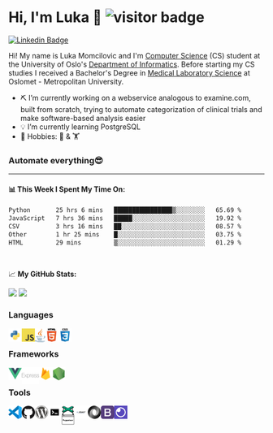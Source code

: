 # Hi, I'm Luka 👋 ![visitor badge](https://visitor-badge.glitch.me/badge?page_id=lukamo1996.visitor-badge)

[![Linkedin Badge](https://img.shields.io/badge/-LinkedIn-0e76a8?style=flat-square&logo=Linkedin&logoColor=white)](https://www.linkedin.com/in/luka-momcilovic-835b37194/)

Hi! My name is Luka Momcilovic and I'm [Computer Science](https://www.uio.no/studier/program/informatikk-programmering/) (CS) student at the University of Oslo's [Department of Informatics](https://www.mn.uio.no/ifi/english/). Before starting my CS studies I received a Bachelor's Degree in [Medical Laboratory Science](https://www.oslomet.no/studier/hv/bioingenioer) at Oslomet - Metropolitan University.

- ⛏ I’m currently working on a webservice analogous to examine.com, built from scratch, trying to automate categorization of clinical trials and make software-based analysis easier
- 💡 I’m currently learning PostgreSQL
- 🎨 Hobbies: 🎾 & 🏋️
### Automate everything😎

---

#### 📊 This Week I Spent My Time On:
<!--START_SECTION:waka-->
```text
Python       25 hrs 6 mins   ████████████████▒░░░░░░░░   65.69 % 
JavaScript   7 hrs 36 mins   █████░░░░░░░░░░░░░░░░░░░░   19.92 % 
CSV          3 hrs 16 mins   ██░░░░░░░░░░░░░░░░░░░░░░░   08.57 % 
Other        1 hr 25 mins    █░░░░░░░░░░░░░░░░░░░░░░░░   03.75 % 
HTML         29 mins         ▒░░░░░░░░░░░░░░░░░░░░░░░░   01.29 % 
```
<!--END_SECTION:waka-->
<br>

📈 **My GitHub Stats:**
<p>
  <img height="150em" src="https://github-readme-stats.vercel.app/api?username=lukamo1996&show_icons=true&hide_border=true&&count_private=true&include_all_commits=true" />
  <img height="150em" src="https://github-readme-stats.vercel.app/api/top-langs/?username=lukamo1996&exclude_repo=KNN-Image-Classification&show_icons=true&hide_border=true&layout=compact&langs_count=8"/>
</p>

### Languages
<img align="left" alt="Python" width="26px" src="./icons/python.png" />
<img align="left" alt="JavaScript" width="26px" src="./icons/javascript.png" />
<img align="left" alt="Java" width="20px" src="./icons/java.png" />
<img align="left" alt="HTML5" width="26px" src="./icons/html.png" />
<img align="left" alt="CSS3" width="26px" src="./icons/css.png" />
<br>

### Frameworks
<img align="left" alt="Vue" width="26px" src="./icons/vue.png" />
<img align="left" alt="Express" width="34px" src="./icons/express.png" />
<img align="left" alt="Firebase" width="26px" src="./icons/firebase.png" />
<img align="left" alt="Node.js" width="26px" src="./icons/nodejs.png" />
<br>

### Tools
<img align="left" alt="Visual Studio Code" width="26px" src="https://raw.githubusercontent.com/github/explore/80688e429a7d4ef2fca1e82350fe8e3517d3494d/topics/visual-studio-code/visual-studio-code.png" />
<img align="left" alt="GitHub" width="26px" src="https://raw.githubusercontent.com/github/explore/78df643247d429f6cc873026c0622819ad797942/topics/github/github.png" />
<img align="left" alt="Wordpress" width="26px" src="./icons/wordpress.png" />
<img align="left" alt="Terminal" width="26px" src="./icons/cli.png" />
<img align="left" alt="Puppeteer" width="26px" src="./icons/puppeteer.png" />
<img align="left" alt="jQuery" width="26px" src="./icons/jquery.png" />
<img align="left" alt="JSON" width="26px" src="./icons/json.png" />
<img align="left" alt="Bootstrap" width="26px" src="./icons/bootstrap.png" />
<img align="left" alt="Insomnia" width="26px" src="./icons/insomnia.jpg" />

<br>
